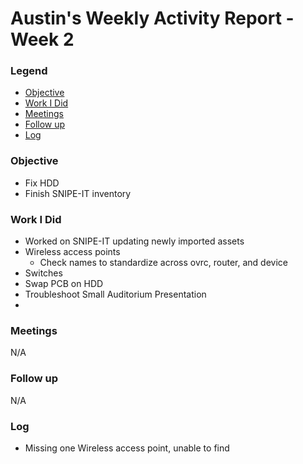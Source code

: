# Austin's Weekly Activity Report - Week 2
### Legend
 - [Objective](#objective)
 - [Work I Did](#work-i-did)
 - [Meetings](#meetings)
 - [Follow up](#follow-up)
 - [Log](#log)

### Objective
 - Fix HDD
 - Finish SNIPE-IT inventory

### Work I Did
 - Worked on SNIPE-IT updating newly imported assets
  - Wireless access points
    - Check names to standardize across ovrc, router, and device
  - Switches
 - Swap PCB on HDD
 - Troubleshoot Small Auditorium Presentation
 -

### Meetings
N/A
### Follow up
N/A
### Log
  - Missing one Wireless access point, unable to find
